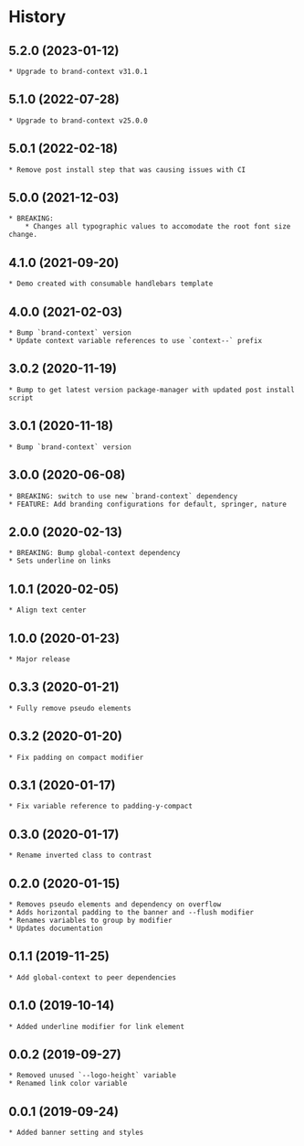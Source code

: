 # History

## 5.2.0 (2023-01-12)
    * Upgrade to brand-context v31.0.1

## 5.1.0 (2022-07-28)
    * Upgrade to brand-context v25.0.0

## 5.0.1 (2022-02-18)
    * Remove post install step that was causing issues with CI

## 5.0.0 (2021-12-03)
    * BREAKING:
        * Changes all typographic values to accomodate the root font size change.

## 4.1.0 (2021-09-20)
    * Demo created with consumable handlebars template

## 4.0.0 (2021-02-03)
    * Bump `brand-context` version
    * Update context variable references to use `context--` prefix

## 3.0.2 (2020-11-19)
    * Bump to get latest version package-manager with updated post install script

## 3.0.1 (2020-11-18)
    * Bump `brand-context` version

## 3.0.0 (2020-06-08)
    * BREAKING: switch to use new `brand-context` dependency
    * FEATURE: Add branding configurations for default, springer, nature

## 2.0.0 (2020-02-13)
    * BREAKING: Bump global-context dependency
    * Sets underline on links

## 1.0.1 (2020-02-05)
    * Align text center

## 1.0.0 (2020-01-23)
    * Major release

## 0.3.3 (2020-01-21)
    * Fully remove pseudo elements

## 0.3.2 (2020-01-20)
    * Fix padding on compact modifier

## 0.3.1 (2020-01-17)
    * Fix variable reference to padding-y-compact

## 0.3.0 (2020-01-17)
    * Rename inverted class to contrast

## 0.2.0 (2020-01-15)
    * Removes pseudo elements and dependency on overflow
    * Adds horizontal padding to the banner and --flush modifier
    * Renames variables to group by modifier
    * Updates documentation

## 0.1.1 (2019-11-25)
    * Add global-context to peer dependencies

## 0.1.0 (2019-10-14)
    * Added underline modifier for link element

## 0.0.2 (2019-09-27)
    * Removed unused `--logo-height` variable
    * Renamed link color variable

## 0.0.1 (2019-09-24)
    * Added banner setting and styles
